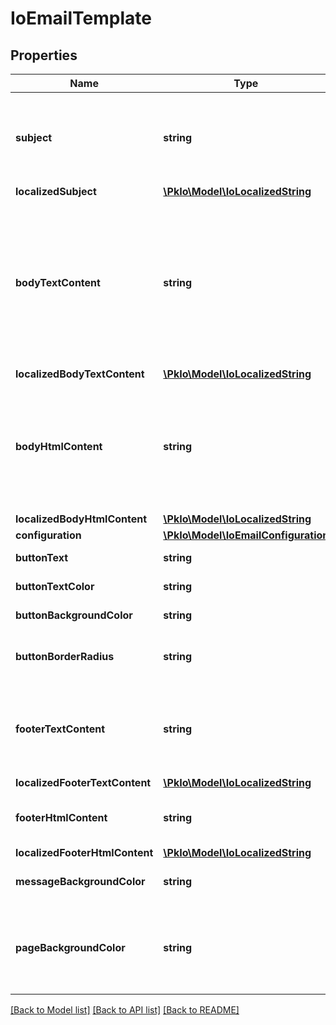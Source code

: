 # IoEmailTemplate

## Properties
Name | Type | Description | Notes
------------ | ------------- | ------------- | -------------
**subject** | **string** | Subject of the email. Can contain any of the fields from fields array: ${DISPLAY_NAME}, ${EMAIL_ADDRESS}, etc.. | [optional] 
**localizedSubject** | [**\PkIo\Model\IoLocalizedString**](IoLocalizedString.md) |  | [optional] 
**bodyTextContent** | **string** | Text content of the email (for email clients that don&#x27;t support HTML). The body text is rendered above pass install url text. Can contain any of the fields from fields array: ${DISPLAY_NAME}, ${EMAIL_ADDRESS}, etc. | [optional] 
**localizedBodyTextContent** | [**\PkIo\Model\IoLocalizedString**](IoLocalizedString.md) |  | [optional] 
**bodyHtmlContent** | **string** | Content for HTML email rendered above the pass install button. Can contain any of the fields from fields array: ${DISPLAY_NAME}, ${EMAIL_ADDRESS}, etc. | [optional] 
**localizedBodyHtmlContent** | [**\PkIo\Model\IoLocalizedString**](IoLocalizedString.md) |  | [optional] 
**configuration** | [**\PkIo\Model\IoEmailConfiguration**](IoEmailConfiguration.md) |  | [optional] 
**buttonText** | **string** | Text of the pass install button. | [optional] 
**buttonTextColor** | **string** | Text color of the pass install button. | [optional] 
**buttonBackgroundColor** | **string** | Color of the pass install button. | [optional] 
**buttonBorderRadius** | **string** | Radius of the pass install button. The unit can be px or %. Default is px. | [optional] 
**footerTextContent** | **string** | Footer text content (for email clients that don&#x27;t support HTML). The footer text is rendered below the pass install url text. | [optional] 
**localizedFooterTextContent** | [**\PkIo\Model\IoLocalizedString**](IoLocalizedString.md) |  | [optional] 
**footerHtmlContent** | **string** | Footer HTML content rendered below the pass install button. | [optional] 
**localizedFooterHtmlContent** | [**\PkIo\Model\IoLocalizedString**](IoLocalizedString.md) |  | [optional] 
**messageBackgroundColor** | **string** | Background color for the message content section. | [optional] 
**pageBackgroundColor** | **string** | Background color for the margin space surrounding the message content. This setting is relevant for PC viewers. | [optional] 

[[Back to Model list]](../../README.md#documentation-for-models) [[Back to API list]](../../README.md#documentation-for-api-endpoints) [[Back to README]](../../README.md)

